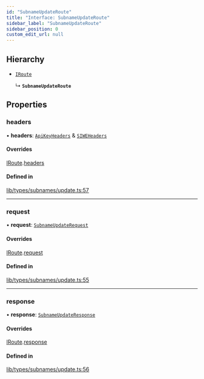 ```yaml
---
id: "SubnameUpdateRoute"
title: "Interface: SubnameUpdateRoute"
sidebar_label: "SubnameUpdateRoute"
sidebar_position: 0
custom_edit_url: null
---
```


## Hierarchy

- [`IRoute`](IRoute.md)

  ↳ **`SubnameUpdateRoute`**

## Properties

### headers

• **headers**: [`ApiKeyHeaders`](ApiKeyHeaders.md) & [`SIWEHeaders`](SIWEHeaders.md)

#### Overrides

[IRoute](IRoute.md).[headers](IRoute.md#headers)

#### Defined in

[lib/types/subnames/update.ts:57](https://github.com/JustaName-id/JustaName-sdk/blob/d3b91b5/packages/@justaname.id/sdk/src/lib/types/subnames/update.ts#L57)

___

### request

• **request**: [`SubnameUpdateRequest`](SubnameUpdateRequest.md)

#### Overrides

[IRoute](IRoute.md).[request](IRoute.md#request)

#### Defined in

[lib/types/subnames/update.ts:55](https://github.com/JustaName-id/JustaName-sdk/blob/d3b91b5/packages/@justaname.id/sdk/src/lib/types/subnames/update.ts#L55)

___

### response

• **response**: [`SubnameUpdateResponse`](SubnameUpdateResponse.md)

#### Overrides

[IRoute](IRoute.md).[response](IRoute.md#response)

#### Defined in

[lib/types/subnames/update.ts:56](https://github.com/JustaName-id/JustaName-sdk/blob/d3b91b5/packages/@justaname.id/sdk/src/lib/types/subnames/update.ts#L56)
